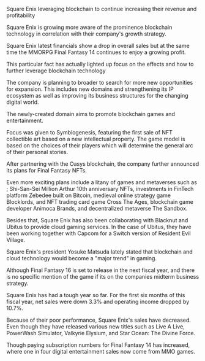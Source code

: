 Square Enix leveraging blockchain to continue increasing their revenue and profitability

Square Enix is growing more aware of the prominence blockchain technology in correlation with their company's growth strategy.

Square Enix latest financials show a drop in overall sales but at the same time the MMORPG Final Fantasy 14 continues to enjoy a growing profit.

This particular fact has actually lighted up focus on the effects and how to further leverage blockchain technology

The company is planning to broader to search for more new opportunities for expansion. This includes new domains and strengthening its IP ecosystem as well as improving its business structures for the changing digital world.

The newly-created domain aims to promote blockchain games and entertainment.

Focus was given to Symbiogenesis, featuring the first sale of NFT collectible art based on a new intellectual property. The game model is based on the choices of their players which will determine the general arc of their personal stories.

After partnering with the Oasys blockchain, the company further announced its plans for Final Fantasy NFTs.

Even more exciting plans include a litany of games and metaverses such as ; Shi-San-Sei Million Arthur 10th anniversary NFTs, investments in FinTech platform Zebedee built on Bitcoin, medieval online strategy game Blocklords, and NFT trading card game Cross The Ages, blockchain game developer Animoca Brands, and decentralized metaverse The Sandbox.

Besides that, Square Enix has also been collaborating with Blacknut and Ubitus to provide cloud gaming services. In the case of Ubitus, they have been working together with Capcom for a Switch version of Resident Evil Village.

Square Enix's president Yosuke Matsuda lately stated that blockchain and cloud technology would become a "major trend" in gaming.

Although Final Fantasy 16 is set to release in the next fiscal year, and there is no specific mention of the game if its on the companies midterm business strategy.

Square Enix has had a tough year so far. For the first six months of this fiscal year, net sales were down 3.3% and operating income dropped by 10.7%.

Because of their poor performance, Square Enix's sales have decreased. Even though they have released various new titles such as Live A Live, PowerWash Simulator, Valkyrie Elysium, and Star Ocean: The Divine Force.

Though paying subscription numbers for Final Fantasy 14 has increased, where one in four digital entertainment sales now come from MMO games.


